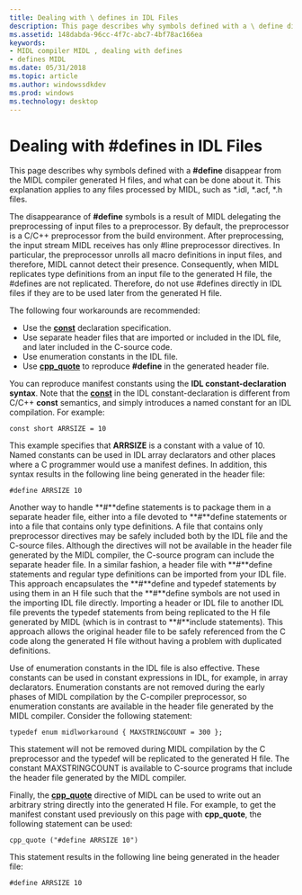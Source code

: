 ```yaml
---
title: Dealing with \ defines in IDL Files
description: This page describes why symbols defined with a \ define disappear from the MIDL compiler generated H files, and what can be done about it. This explanation applies to any files processed by MIDL, such as \ .idl, \ .acf, \ .h files.
ms.assetid: 148dabda-96cc-4f7c-abc7-4bf78ac166ea
keywords:
- MIDL compiler MIDL , dealing with defines
- defines MIDL
ms.date: 05/31/2018
ms.topic: article
ms.author: windowssdkdev
ms.prod: windows
ms.technology: desktop
---
```


# Dealing with \#defines in IDL Files

This page describes why symbols defined with a **\#define** disappear from the MIDL compiler generated H files, and what can be done about it. This explanation applies to any files processed by MIDL, such as \*.idl, \*.acf, \*.h files.

The disappearance of **\#define** symbols is a result of MIDL delegating the preprocessing of input files to a preprocessor. By default, the preprocessor is a C/C++ preprocessor from the build environment. After preprocessing, the input stream MIDL receives has only \#line preprocessor directives. In particular, the preprocessor unrolls all macro definitions in input files, and therefore, MIDL cannot detect their presence. Consequently, when MIDL replicates type definitions from an input file to the generated H file, the \#defines are not replicated. Therefore, do not use \#defines directly in IDL files if they are to be used later from the generated H file.

The following four workarounds are recommended:

-   Use the [**const**](const.md) declaration specification.
-   Use separate header files that are imported or included in the IDL file, and later included in the C-source code.
-   Use enumeration constants in the IDL file.
-   Use [**cpp\_quote**](cpp-quote.md) to reproduce **\#define** in the generated header file.

You can reproduce manifest constants using the **IDL constant-declaration syntax**. Note that the [**const**](const.md) in the IDL constant-declaration is different from C/C++ **const** semantics, and simply introduces a named constant for an IDL compilation. For example:

``` syntax
const short ARRSIZE = 10
```

This example specifies that **ARRSIZE** is a constant with a value of 10. Named constants can be used in IDL array declarators and other places where a C programmer would use a manifest defines. In addition, this syntax results in the following line being generated in the header file:

``` syntax
#define ARRSIZE 10
```

Another way to handle **\#**define statements is to package them in a separate header file, either into a file devoted to **\#**define statements or into a file that contains only type definitions. A file that contains only preprocessor directives may be safely included both by the IDL file and the C-source files. Although the directives will not be available in the header file generated by the MIDL compiler, the C-source program can include the separate header file. In a similar fashion, a header file with **\#**define statements and regular type definitions can be imported from your IDL file. This approach encapsulates the **\#**define and typedef statements by using them in an H file such that the **\#**define symbols are not used in the importing IDL file directly. Importing a header or IDL file to another IDL file prevents the typedef statements from being replicated to the H file generated by MIDL (which is in contrast to **\#**include statements). This approach allows the original header file to be safely referenced from the C code along the generated H file without having a problem with duplicated definitions.

Use of enumeration constants in the IDL file is also effective. These constants can be used in constant expressions in IDL, for example, in array declarators. Enumeration constants are not removed during the early phases of MIDL compilation by the C-compiler preprocessor, so enumeration constants are available in the header file generated by the MIDL compiler. Consider the following statement:

``` syntax
typedef enum midlworkaround { MAXSTRINGCOUNT = 300 };
```

This statement will not be removed during MIDL compilation by the C preprocessor and the typedef will be replicated to the generated H file. The constant MAXSTRINGCOUNT is available to C-source programs that include the header file generated by the MIDL compiler.

Finally, the [**cpp\_quote**](cpp-quote.md) directive of MIDL can be used to write out an arbitrary string directly into the generated H file. For example, to get the manifest constant used previously on this page with **cpp\_quote**, the following statement can be used:

``` syntax
cpp_quote ("#define ARRSIZE 10")
```

This statement results in the following line being generated in the header file:

``` syntax
#define ARRSIZE 10
```

 

 




